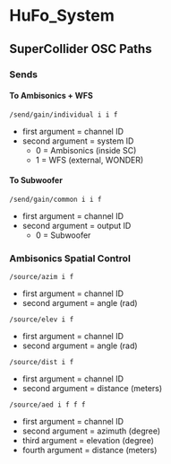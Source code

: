 # HuFo_System

## SuperCollider OSC Paths

### Sends

#### To Ambisonics + WFS

```/send/gain/individual i i f ```

- first argument = channel ID
- second argument = system ID
  - 0 = Ambisonics (inside SC)
  - 1 = WFS (external, WONDER)

#### To Subwoofer

```/send/gain/common i i f ```

- first argument = channel ID
- second argument = output ID
  - 0 = Subwoofer

### Ambisonics Spatial Control

```/source/azim i f```

- first argument = channel ID
- second argument = angle (rad)

```/source/elev i f```

- first argument = channel ID
- second argument = angle (rad)

```/source/dist i f```

- first argument = channel ID
- second argument = distance (meters)

```/source/aed i f f f```

- first argument  = channel ID
- second argument = azimuth (degree)
- third argument  = elevation (degree)
- fourth argument = distance (meters)
